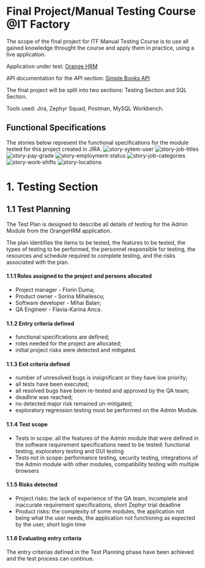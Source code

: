 # Final Project/Manual Testing Course @IT Factory

The scope of the final project for ITF Manual Testing Course is to use all gained knowledge throught the course and apply them in practice, using a live application.

Application under test: [Orange HRM](https://opensource-demo.orangehrmlive.com/web/index.php/auth/login)

API documentation for the API section: [Simple Books API](https://github.com/vdespa/introduction-to-postman-course/blob/main/simple-books-api.md)

The final project will be split into two sections: Testing Section and SQL Section.

Tools used: Jira, Zephyr Squad, Postman, MySQL Workbench.

## Functional Specifications

The stories below represent the functional specifications for the module tested for this project created in JIRA.
![story-sytem-user](https://github.com/Flavia-Karina-Anca/Final-Project-Manual-Testing-ITF/assets/126013931/2b38b29c-edf2-47da-97af-25de4746435b "User Management")
![story-job-titles](https://github.com/Flavia-Karina-Anca/Final-Project-Manual-Testing-ITF/assets/126013931/e6de112b-ac18-4d4f-83ea-5744cad65a50 "Job Titles")
![story-pay-grade](https://github.com/Flavia-Karina-Anca/Final-Project-Manual-Testing-ITF/assets/126013931/cc6e5ace-319f-4845-b316-fe3331505420 "Pay Grade")
![story-employment-status](https://github.com/Flavia-Karina-Anca/Final-Project-Manual-Testing-ITF/assets/126013931/e0fd3007-0b2a-40a5-9a93-370f3c0fc7d6 "Employment Status")
![story-job-categories](https://github.com/Flavia-Karina-Anca/Final-Project-Manual-Testing-ITF/assets/126013931/a8e23ce6-dda5-4da1-a003-20db2a8f49e9 "Job Categories")
![story-work-shifts](https://github.com/Flavia-Karina-Anca/Final-Project-Manual-Testing-ITF/assets/126013931/6c9fe238-fb2b-4c89-a28b-1ba07d70d1f5 "Work Shifts")
![story-locations](https://github.com/Flavia-Karina-Anca/Final-Project-Manual-Testing-ITF/assets/126013931/8992029d-5582-4e5b-8cb8-6b208a391431 "Locations")

# 1. Testing Section

## 1.1 Test Planning

The Test Plan is designed to describe all details of testing for the Admin Module from the OrangeHRM application.

The plan identifies the items to be tested, the features to be tested, the types of testing to be performed, the personnel responsible for testing, the resources and schedule required to complete testing, and the risks associated with the plan.

#### 1.1.1 Roles assigned to the project and persons allocated
- Project manager - Florin Duma;
- Product owner - Sorina Mihailescu;
- Software developer - Mihai Balan;
- QA Engineer - Flavia-Karina Anca.

#### 1.1.2 Entry criteria defined
- functional specifications are defined;
- roles needed for the project are allocated;
- initial project risks were detected and mitigated.

#### 1.1.3 Exit criteria defined
- number of unresolved bugs is insignificant or they have low priority;
- all tests have been executed;
- all resolved bugs have been re-tested and approved by the QA team;
- deadline was reached;
- no detected major risk remained un-mitigated;
- exploratory regression testing must be performed on the Admin Module.

#### 1.1.4 Test scope
- Tests in scope: all the features of the Admin module that were defined in the software requirement specifications need to be tested: functional testing, exploratory testing and GUI testing
- Tests not in scope: performance testing, security testing, integrations of the Admin module with other modules, compatibility testing with multiple browsers

#### 1.1.5 Risks detected
- Project risks: the lack of experience of the QA team, incomplete and inaccurate requirement specifications, short Zephyr trial deadline
- Product risks: the complexity of some modules, the application not being what the user needs, the application not functioning as expected by the user, short login time

#### 1.1.6 Evaluating entry criteria
The entry criterias defined in the Test Planning phase have been achieved and the test process can continue.

